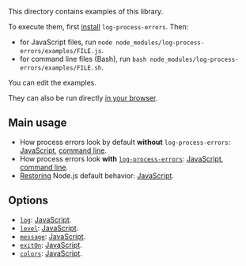 This directory contains examples of this library.

To execute them, first [install](../README.md#install) `log-process-errors`.
Then:

- for JavaScript files, run
  `node node_modules/log-process-errors/examples/FILE.js`.
- for command line files (Bash), run
  `bash node_modules/log-process-errors/examples/FILE.sh`.

You can edit the examples.

They can also be run directly
[in your browser](https://repl.it/@ehmicky/log-process-errors).

## Main usage

- How process errors look by default **without** `log-process-errors`:
  [JavaScript](before.js), [command line](before.sh).
- How process errors look **with**
  [`log-process-errors`](../docs/API.md#logprocesserrorsoptions):
  [JavaScript](after.js), [command line](after.sh).
- [Restoring](../docs/API.md#logprocesserrorsoptions) Node.js default behavior:
  [JavaScript](restore.js).

## Options

- [`log`](../docs/API.md#log): [JavaScript](log.js).
- [`level`](../docs/API.md#level): [JavaScript](level.js).
- [`message`](../docs/API.md#message): [JavaScript](message.js).
- [`exitOn`](../docs/API.md#exit): [JavaScript](exit.js).
- [`colors`](../docs/API.md#colors): [JavaScript](colors.js).
